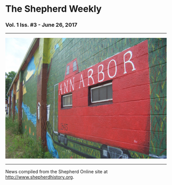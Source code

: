 # The Shepherd Weekly

### Vol. 1 Iss. \#3 - June 26, 2017

---

![](public/100_2386.JPG)


---

News compiled from the Shepherd Online site at http://www.shepherdhistory.org.